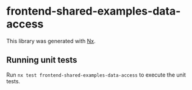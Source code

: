 # frontend-shared-examples-data-access

This library was generated with [Nx](https://nx.dev).

## Running unit tests

Run `nx test frontend-shared-examples-data-access` to execute the unit tests.
